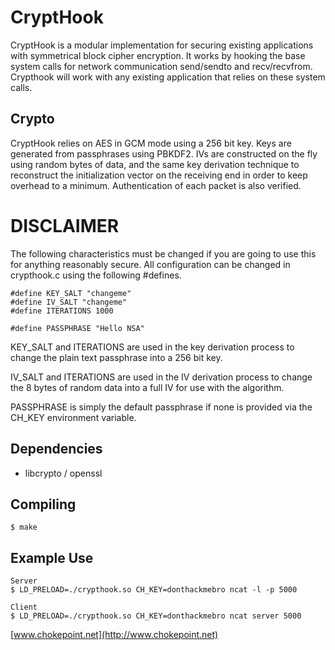 CryptHook
============================

CryptHook is a modular implementation for securing existing 
applications with symmetrical block cipher encryption. It works by 
hooking the base system calls for network communication send/sendto 
and recv/recvfrom. Crypthook will work with any existing application 
that relies on these system calls.

Crypto
-----------------------------

CryptHook relies on AES in GCM mode using a 256 bit key. Keys are 
generated from passphrases using PBKDF2. IVs are constructed on the 
fly using random bytes of data, and the same key derivation technique 
to reconstruct the initialization vector on the receiving end in order 
to keep overhead to a minimum. Authentication of each packet is also 
verified.

DISCLAIMER
=============================

The following characteristics must be changed if you are going to use 
this for anything reasonably secure. All configuration can be changed 
in crypthook.c using the following #defines.

	#define KEY_SALT "changeme"
	#define IV_SALT "changeme"
	#define ITERATIONS 1000
	
	#define PASSPHRASE "Hello NSA"
	
KEY_SALT and ITERATIONS are used in the key derivation process to 
change the plain text passphrase into a 256 bit key.

IV_SALT and ITERATIONS are used in the IV derivation process to change 
the 8 bytes of random data into a full IV for use with the algorithm.

PASSPHRASE is simply the default passphrase if none is provided via 
the CH_KEY environment variable. 

Dependencies
-----------------------------

* libcrypto / openssl


Compiling
-----------------------------

	$ make


Example Use
-----------------------------

	Server
	$ LD_PRELOAD=./crypthook.so CH_KEY=donthackmebro ncat -l -p 5000
	
	Client
	$ LD_PRELOAD=./crypthook.so CH_KEY=donthackmebro ncat server 5000

[www.chokepoint.net](http://www.chokepoint.net)

